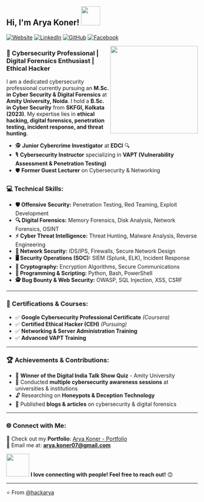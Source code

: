 ## Hi, I'm Arya Koner! <img src="https://media.giphy.com/avatars/davidvnun/pouGxWQQDO7U/200h.gif" width="50">

[![Website](https://img.shields.io/badge/Portfolio-Visit%20Now-blue?style=flat-square&logo=github)](https://mr-malman.github.io/Portfolio.github.io-/)
[![LinkedIn](https://img.shields.io/badge/LinkedIn-3K%20Followers-blue?style=flat-square&logo=linkedin)](https://www.linkedin.com/in/hackarya007/)
[![GitHub](https://img.shields.io/github/followers/hackarya?label=follow&style=social)](https://github.com/hackarya)
[![Facebook](https://img.shields.io/badge/Facebook-4K%20Followers-blue?style=flat-square&logo=facebook&logoColor=white)](https://www.facebook.com/profile.php?id=100070772073685)

<img align='right' src="https://media.giphy.com/media/RbDKaczqWovIugyJmW/giphy.gif" width="230">

### 🚀 Cybersecurity Professional | Digital Forensics Enthusiast | Ethical Hacker

I am a dedicated cybersecurity professional currently pursuing an **M.Sc. in Cyber Security & Digital Forensics** at **Amity University, Noida**. I hold a **B.Sc. in Cyber Security** from **SKFGI, Kolkata (2023)**. My expertise lies in **ethical hacking, digital forensics, penetration testing, incident response, and threat hunting**.

- 🕵️ **Junior Cybercrime Investigator** at **EDCI** 🔍
- 🎙 **Cybersecurity Instructor** specializing in **VAPT (Vulnerability Assessment & Penetration Testing)**
- 🛡 **Former Guest Lecturer** on Cybersecurity & Networking

### 💻 Technical Skills:

- **🛡 Offensive Security:** Penetration Testing, Red Teaming, Exploit Development
- **🔍 Digital Forensics:** Memory Forensics, Disk Analysis, Network Forensics, OSINT
- **⚡ Cyber Threat Intelligence:** Threat Hunting, Malware Analysis, Reverse Engineering
- **📡 Network Security:** IDS/IPS, Firewalls, Secure Network Design
- **🖥️ Security Operations (SOC):** SIEM (Splunk, ELK), Incident Response
- **🔐 Cryptography:** Encryption Algorithms, Secure Communications
- **💾 Programming & Scripting:** Python, Bash, PowerShell
- **🕵️ Bug Bounty & Web Security:** OWASP, SQL Injection, XSS, CSRF

---

### 🎯 Certifications & Courses:

- ✅ **Google Cybersecurity Professional Certificate** *(Coursera)*
- ✅ **Certified Ethical Hacker (CEH)** *(Pursuing)*
- ✅ **Networking & Server Administration Training**
- ✅ **Advanced VAPT Training**

---

### 🏆 Achievements & Contributions:

- 🏅 **Winner of the Digital India Talk Show Quiz** - Amity University
- 🎤 Conducted **multiple cybersecurity awareness sessions** at universities & institutions
- 🔓 Researching on **Honeypots & Deception Technology**
- 📜 Published **blogs & articles** on cybersecurity & digital forensics

---

### 🌐 Connect with Me:

🚀 Check out my **Portfolio**: [Arya Koner - Portfolio](https://mr-malman.github.io/Portfolio.github.io-/)  
📩 Email me at: **arya.koner07@gmail.com**

<img src="https://media.giphy.com/media/LnQjpWaON8nhr21vNW/giphy.gif" width="60"> **I love connecting with people! Feel free to reach out!** 😊

---

⭐️ From [@hackarya](https://github.com/hackarya)
